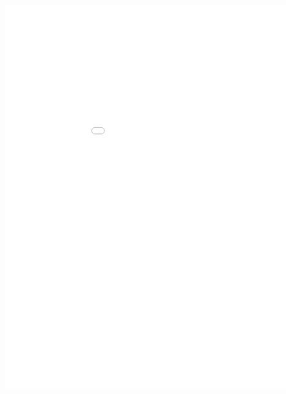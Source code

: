 <style>
.dox {
  min-width: 1050px;
  min-height: 1000px;
  width: 100%;
  display: block;
}
</style>

<div class="dox">
	<iframe src="./mobile/2.4/index.html" class="dox" frameborder="0">
	</iframe>
</div>
